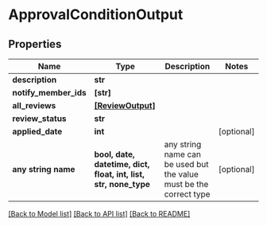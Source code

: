 # ApprovalConditionOutput


## Properties
Name | Type | Description | Notes
------------ | ------------- | ------------- | -------------
**description** | **str** |  | 
**notify_member_ids** | **[str]** |  | 
**all_reviews** | [**[ReviewOutput]**](ReviewOutput.md) |  | 
**review_status** | **str** |  | 
**applied_date** | **int** |  | [optional] 
**any string name** | **bool, date, datetime, dict, float, int, list, str, none_type** | any string name can be used but the value must be the correct type | [optional]

[[Back to Model list]](../README.md#documentation-for-models) [[Back to API list]](../README.md#documentation-for-api-endpoints) [[Back to README]](../README.md)


